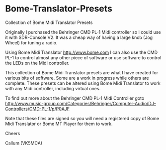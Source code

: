 # Bome-Translator-Presets
Collection of Bome Midi Translator Presets

Originally I purchased the Behringer CMD PL-1 Midi controller so I could use it with SDR-Console V2. It was a cheap way of having
a large knob (Jog Wheel) for tuning a radio.

Using Bome Midi Translator http://www.bome.com I can also use the CMD PL-1 to control almost any other piece of software or use
software to control the LEDs on the Midi controller.

This collection of Bome Midi Translator presets are what I have created for various bits of software. Some are a work in progress 
while others are complete. These presets can be altered using Bome Midi Translator to work with any Midi controller, including virtual ones.

To find out more about the Behringer CMD PL-1 Midi Controller goto 
http://www.music-group.com/Categories/Behringer/Computer-Audio/DJ-Controllers/CMD-PL-1/p/P0AJF

Note that these files are signed so you will need a registered copy of Bome Midi Translator or Bome MT Player for them to work.


Cheers

Callum (VK5MCA)
